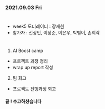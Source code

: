 ### 2021.09.03 Fri

#
- week5 모더레이터 : 장재현
- 참가자 : 전상민, 이상준, 이은우, 박별이, 손희락
#
1. AI Boost camp
- 프로젝트 과정 정리
- wrap up report 작성

2. 팀 회고
- 프로젝트 진행과정 회고

#### 끝 ! 수고하셨습니다
